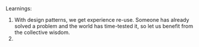 Learnings:

1. With design patterns, we get experience re-use. Someone has already solved a problem and the world has time-tested it, so let us benefit from the collective wisdom.
2. 
